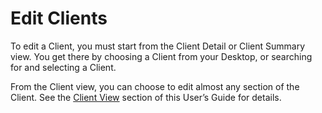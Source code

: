 # Edit Clients

To edit a Client, you must start from the Client Detail or Client Summary view. You get there by choosing a Client from your Desktop, or searching for and selecting a Client.

From the Client view, you can choose to edit almost any section of the Client. See the [Client View](http://https://dadbooktest.nyuu.page/client-view/index.html) section of this User’s Guide for details.